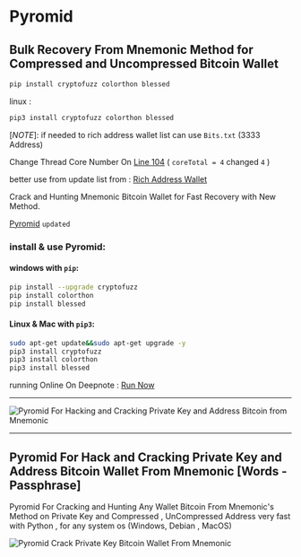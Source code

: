 # Pyromid 
## Bulk Recovery From Mnemonic Method for Compressed and Uncompressed Bitcoin Wallet

```bash
pip install cryptofuzz colorthon blessed
```
linux : 
```bash
pip3 install cryptofuzz colorthon blessed
```

[*NOTE*]: if needed to rich address wallet list can use `Bits.txt` (3333 Address)

Change Thread Core Number On [Line 104](https://github.com/Pymmdrza/Pyromid/blob/ee4669ebc04c5934d44270beb31b611040019c8c/pyromid.py#L104) ( `coreTotal = 4` changed `4` ) 

better use from update list from : [Rich Address Wallet](https://github.com/Pymmdrza/Rich-Address-Wallet)


Crack and Hunting Mnemonic Bitcoin Wallet for Fast Recovery with New Method.


[Pyromid](https://github.com/Pymmdrza/Pyromid/blob/mainx/pyromid.py 'Pyromid v2 for cracking and Hunting High speed private key bitcoin wallet') `updated`



### install & use Pyromid:

#### windows with `pip`:
```bash
pip install --upgrade cryptofuzz
pip install colorthon
pip install blessed
```
#### Linux & Mac with `pip3`:


```bash
sudo apt-get update&&sudo apt-get upgrade -y
pip3 install cryptofuzz
pip3 install colorthon
pip3 install blessed
```


running Online On Deepnote : [Run Now](https://deepnote.com/app/vector3/Pyromid-a6c0b425-8e00-4b95-9284-0dfbdd5bdab1)



---


![Pyromid For Hacking and Cracking Private Key and Address Bitcoin from Mnemonic](https://raw.githubusercontent.com/Pymmdrza/Pyromid/mainx/media/Pyromid_screen.png 'Pyromid For Hacking and Cracking Private Key and Address Bitcoin from Mnemonic')


----

## Pyromid For Hack and Cracking Private Key and Address Bitcoin Wallet From Mnemonic [Words - Passphrase]


Pyromid For Cracking and Hunting Any Wallet Bitcoin From Mnemonic's Method on Private Key and Compressed , UnCompressed Address very fast with Python , for any system os (Windows, Debian , MacOS)


![Pyromid Crack Private Key Bitcoin Wallet From Mnemonic](https://raw.githubusercontent.com/Pymmdrza/Pyromid/mainx/media/Pyromid.gif 'Pyromid Crack Private Key Bitcoin Wallet From Mnemonic')


